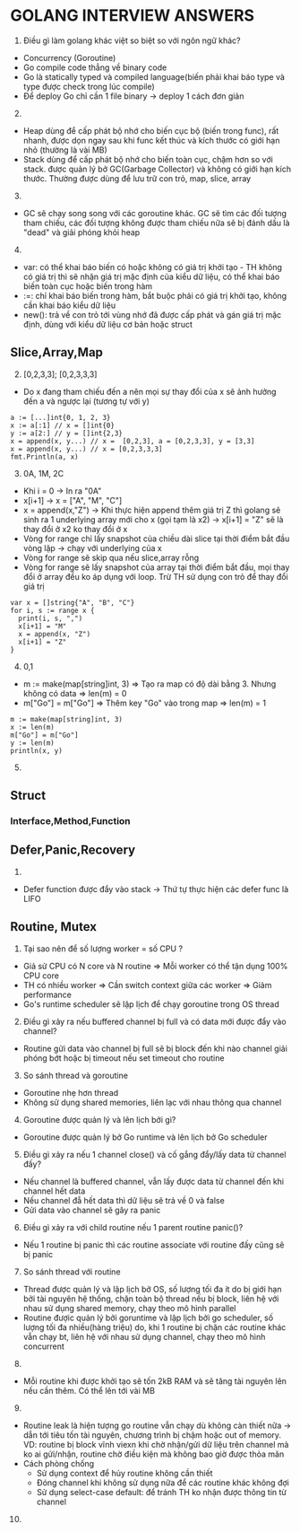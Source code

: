 # GOLANG INTERVIEW ANSWERS

1. <a name="common_1">Điều gì làm golang khác việt so biệt so với ngôn ngữ khác?</a> 
  - Concurrency (Goroutine)
  - Go compile code thẳng về binary code
  - Go là statically typed và compiled language(biến phải khai báo type và type được check trong lúc compile)
  - Để deploy Go chỉ cần 1 file binary -> deploy 1 cách đơn giản
2. <a name="common_2"></a>
  - Heap dùng để cấp phát bộ nhớ cho biến cục bộ (biến trong func), rất nhanh, được dọn ngay sau khi func kết thúc và kích thước có giới hạn nhỏ (thường là vài MB)
  - Stack dùng để cấp phát bộ nhớ cho biến toàn cục, chậm hơn so với stack. được quản lý bở GC(Garbage Collector) và không có giới hạn kích thước. Thường được dùng để lưu trữ con trỏ, map, slice, array
3. <a name="common_3"></a>
  - GC sẽ chạy song song với các goroutine khác. GC sẽ tìm các đối tượng tham chiếu, các đối tượng không được tham chiếu nữa sẽ bị đánh dấu là "dead" và giải phóng khỏi heap
4. <a name="common_4"></a>
  - var: có thể khai báo biến có hoặc không có giá trị khởi tạo - TH không có giá trị thì sẽ nhận giá trị mặc định của kiểu dữ liệu, có thể khai báo biến toàn cục hoặc biến trong hàm
  - :=: chỉ khai báo biến trong hàm, bắt buộc phải có giá trị khởi tạo, không cần khai báo kiểu dữ liệu
  - new(): trả về con trỏ tới vùng nhớ đã được cấp phát và gán giá trị mặc định, dùng với kiểu dữ liệu cơ bản hoặc struct
## Slice,Array,Map
2. <a name="slice_2">[0,2,3,3]; [0,2,3,3,3]</a>
- Do x đang tham chiếu đến a  nên mọi sự thay đổi của x sẽ ảnh hưởng đến a và ngược lại (tương tự với y)
```
a := [...]int{0, 1, 2, 3}
x := a[:1] // x = []int{0}
y := a[2:] // y = []int{2,3}
x = append(x, y...) // x =  [0,2,3], a = [0,2,3,3], y = [3,3]
x = append(x, y...) // x = [0,2,3,3,3]
fmt.Println(a, x)
```
3. <a name="slice_3">0A, 1M, 2C</a>
- Khi i = 0 -> In ra "0A"
- x[i+1] -> x = ["A", "M", "C"]
- x = append(x,"Z") -> Khi thực hiện append thêm giá trị Z thì golang sẽ sinh ra 1 underlying array mới cho x (gọi tạm là x2) ->  x[i+1] = "Z" sẽ là thay đổi ở x2 ko thay đổi ở x
- Vòng for range chỉ lấy snapshot của chiều dài slice tại thời điểm bắt đầu vòng lặp -> chạy với underlying của x
- Vòng for range sẽ skip qua nếu slice,array rỗng
- Vòng for range sẽ lấy snapshot của array tại thời điểm bắt đầu, mọi thay đổi ở array đều ko áp dụng với loop. Trừ TH sử dụng con trỏ để thay đổi giá trị
```
var x = []string{"A", "B", "C"}
for i, s := range x {
  print(i, s, ",")
  x[i+1] = "M"
  x = append(x, "Z")
  x[i+1] = "Z"
}
```
4. <a name="slice_3">0,1</a>
- m := make(map[string]int, 3) => Tạo ra map có độ dài bằng 3. Nhưng không có data => len(m) = 0
- m["Go"] = m["Go"] => Thêm key "Go" vào trong map => len(m) = 1
```
m := make(map[string]int, 3)
x := len(m)
m["Go"] = m["Go"]
y := len(m)
println(x, y)
```

5.

## Struct
### Interface,Method,Function
## Defer,Panic,Recovery
1. <a name="defer_panice_recovery_1"></a>
  - Defer function được đẩy vào stack -> Thứ tự thực hiện các defer func là LIFO
## Routine, Mutex
1. <a name="routine_mutex_1">Tại sao nên để số lượng worker = số CPU ?</a>
  - Giả sử CPU có N core và N routine => Mỗi worker có thể tận dụng 100% CPU core
  - TH có nhiều worker => Cần switch context giữa các worker => Giảm performance
  - Go's runtime scheduler sẽ lập lịch để chạy goroutine trong OS thread
2. <a name="routine_mutex_2">Điều gì xảy ra nếu buffered channel bị full và có data mới được đẩy vào channel?</a>
  - Routine gửi data vào channel bị full sẽ bị block đến khi nào channel giải phóng bớt hoặc bị timeout nếu set timeout cho routine
3. <a name="routine_mutex_3">So sánh thread và goroutine</a>
  - Goroutine nhẹ hơn thread
  - Không sử dụng shared memories, liên lạc với nhau thông qua channel
4. <a name="routine_mutex_4">Goroutine được quản lý và lên lịch bởi gì?</a>
  - Goroutine được quản lý bở Go runtime và lên lịch bở Go scheduler
5. <a name="routine_mutex_5">Điều gì xảy ra nếu 1 channel close() và cố gắng đẩy/lấy data từ channel đấy?</a>
  - Nếu channel là buffered channel, vẫn lấy được data từ channel đến khi channel hết data
  - Nếu channel đẫ hết data thì dữ liệu sẽ trả về 0 và false
  - Gửi data vào channel sẽ gây ra panic
6. <a name="routine_mutex_6">Điều gì xảy ra với child routine nếu 1 parent routine panic()?</a> 
  - Nếu 1 routine bị panic thì các routine associate với routine đấy cũng sẽ bị panic
7. <a name="routine_mutex_7">So sánh thread với routine</a>
  - Thread được quản lý và lập lịch bở OS, số lượng tối đa ít do bị giới hạn bởi tài nguyên hệ thống, chặn toàn bộ thread nếu bị block, liên hệ với nhau sử dụng shared memory, chạy theo mô hình parallel
  - Routine đượic quản lý bởi goruntime và lập lịch bởi go scheduler, số lượng tối đa nhiều(hàng triệu) do, khi 1 routine bị chặn các routine khác vẫn chạy bt, liên hệ với nhau sử dụng channel, chạy theo mô hình concurrent
8. <a name="routine_mutex_8"></a>
  - Mỗi routine khi được khởi tạo sẽ tốn 2kB RAM và sẽ tăng tài nguyên lên nếu cần thêm. Có thể lên tới vài MB
9. <a name="routine_mutex_9"></a>
  - Routine leak là hiện tượng go routine vẫn chạy dù không càn thiết nữa -> dẫn tới tiêu tốn tài nguyên, chương trình bị chậm hoặc out of memory. VD: routine bị block vĩnh viexn khi chờ nhận/gửi dữ liệu trên channel mà ko ai gửi/nhận, routine chờ điều kiện mà không bao giờ được thỏa mãn
  - Cách phòng chống
    - Sử dụng context để hủy routine không cần thiết
    - Đóng channel khi không sử dụng nữa để các routine khác không đợi
    - Sử dụng select-case default: để tránh TH ko nhận được thông tin từ channel   
10. <a name="routine_mutex_10"></a>
